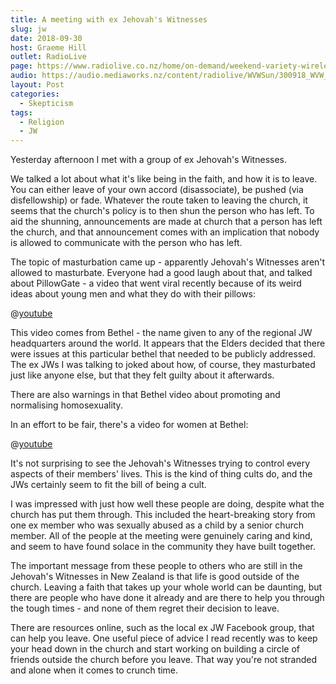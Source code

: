 ```yaml
---
title: A meeting with ex Jehovah's Witnesses
slug: jw
date: 2018-09-30
host: Graeme Hill
outlet: RadioLive
page: https://www.radiolive.co.nz/home/on-demand/weekend-variety-wireless/2018/09/weekend-variety-wireless--in-case-you-missed-sunday.html
audio: https://audio.mediaworks.nz/content/radiolive/WVWSun/300918_WVW_Sketicalthouhgts_2.mp3
layout: Post
categories:
  - Skepticism
tags:
  - Religion
  - JW
---
```


Yesterday afternoon I met with a group of ex Jehovah's Witnesses.

<!-- more -->

We talked a lot about what it's like being in the faith, and how it is to leave. You can either leave of your own accord (disassociate), be pushed (via disfellowship) or fade. Whatever the route taken to leaving the church, it seems that the church's policy is to then shun the person who has left. To aid the shunning, announcements are made at church that a person has left the church, and that announcement comes with an implication that nobody is allowed to communicate with the person who has left.

The topic of masturbation came up - apparently Jehovah's Witnesses aren't allowed to masturbate. Everyone had a good laugh about that, and talked about PillowGate - a video that went viral recently because of its weird ideas about young men and what they do with their pillows:

@[youtube](https://youtu.be/e61uLNI9ku4?t=5m41s)

This video comes from Bethel - the name given to any of the regional JW headquarters around the world. It appears that the Elders decided that there were issues at this particular bethel that needed to be publicly addressed. The ex JWs I was talking to joked about how, of course, they masturbated just like anyone else, but that they felt guilty about it afterwards.

There are also warnings in that Bethel video about promoting and normalising homosexuality.

In an effort to be fair, there's a video for women at Bethel:

@[youtube](https://youtu.be/TkMmtwYOOqw)

It's not surprising to see the Jehovah's Witnesses trying to control every aspects of their members' lives. This is the kind of thing cults do, and the JWs certainly seem to fit the bill of being a cult.

I was impressed with just how well these people are doing, despite what the church has put them through. This included the heart-breaking story from one ex member who was sexually abused as a child by a senior church member. All of the people at the meeting were genuinely caring and kind, and seem to have found solace in the community they have built together.

The important message from these people to others who are still in the Jehovah's Witnesses in New Zealand is that life is good outside of the church. Leaving a faith that takes up your whole world can be daunting, but there are people who have done it already and are there to help you through the tough times - and none of them regret their decision to leave.

There are resources online, such as the local ex JW Facebook group, that can help you leave. One useful piece of advice I read recently was to keep your head down in the church and start working on building a circle of friends outside the church before you leave. That way you're not stranded and alone when it comes to crunch time.
